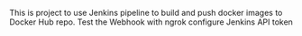 This is project to use Jenkins  pipeline to build and push docker images to Docker Hub repo.
Test the Webhook with ngrok
configure Jenkins
API token
